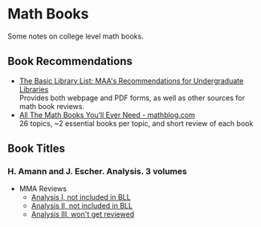 # Math Books
Some notes on college level math books.

## Book Recommendations

* [The Basic Library List: MAA's Recommendations for Undergraduate Libraries](https://www.maa.org/press/maa-reviews/the-basic-library-list-maas-recommendations-for-undergraduate-libraries)<BR>
  Provides both webpage and PDF forms, as well as other sources for math book reviews.
* [All The Math Books You’ll Ever Need - mathblog.com](https://mathblog.com/mathematics-books/)<BR>
  26 topics, ~2 essential books per topic, and short review of each book

## Book Titles

### H. Amann and J. Escher. Analysis. 3 volumes

* MMA Reviews
  * [Analysis I, not included in BLL](https://www.maa.org/press/maa-reviews/analysis-i-0)
  * [Analysis II, not included in BLL](https://www.maa.org/press/maa-reviews/analysis-ii)
  * [Analysis III, won't get reviewed](https://www.maa.org/press/maa-reviews/analysis-iii)